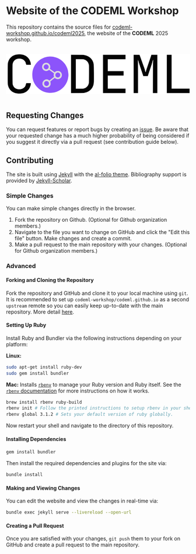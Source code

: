 # Website of the CODEML Workshop

This repository contains the source files for [codeml-workshop.github.io/codeml2025](https://codeml-workshop.github.io/codeml2025), the website of the **CODEML** 2025 workshop.

<br>
<div align="center">
    <img align="center" src="assets/img/logos/logo-codeml.svg" alt="logo" width="600" style="padding-right: 10px; padding left: 10px;" title="CODEML"/>
</div>
<br>

## Requesting Changes

You can request features or report bugs by creating an [issue](https://github.com/codeml-workshop/codeml.github.io/issues). Be aware that your requested change has a much higher probability of being considered if you suggest it directly via a pull request (see contribution guide below).

## Contributing

The site is built using [Jekyll](https://jekyllrb.com/) with the [al-folio theme](https://github.com/alshedivat/al-folio). Bibliography support is provided by [Jekyll-Scholar](https://github.com/inukshuk/jekyll-scholar).

### Simple Changes

You can make simple changes directly in the browser. 

1. Fork the repository on Github. (Optional for Github organization members.)
2. Navigate to the file you want to change on GitHub and click the "Edit this file" button. Make changes and create a commit.
3. Make a pull request to the main repository with your changes. (Optional for Github organization members.)


### Advanced

#### Forking and Cloning the Repository
Fork the repository and GitHub and clone it to your local machine using `git`. It is recommended to set up `codeml-workshop/codeml.github.io` as a second `upstream` remote so you can easily keep up-to-date with the main repository. More detail [here](https://git-scm.com/book/en/v2/Git-Basics-Working-with-Remotes).

#### Setting Up Ruby

Install Ruby and Bundler via the following instructions depending on your platform:

**Linux:** 

```bash
sudo apt-get install ruby-dev
sudo gem install bundler
```

**Mac:**
Installs [`rbenv`](https://github.com/rbenv/rbenv) to manage your Ruby version and Ruby itself. See the [`rbenv` documentation](https://github.com/rbenv/rbenv#how-it-works) for more instructions on how it works.

```bash
brew install rbenv ruby-build
rbenv init # Follow the printed instructions to setup rbenv in your shell.
rbenv global 3.1.2 # Sets your default version of ruby globally.
```

Now restart your shell and navigate to the directory of this repository.

#### Installing Dependencies

```bash
gem install bundler
```

Then install the required dependencies and plugins for the site via:

```bash
bundle install
```

#### Making and Viewing Changes

You can edit the website and view the changes in real-time via:

```bash
bundle exec jekyll serve --livereload --open-url
```


#### Creating a Pull Request
Once you are satisfied with your changes, `git push` them to your fork on GitHub and create a pull request to the main repository.
